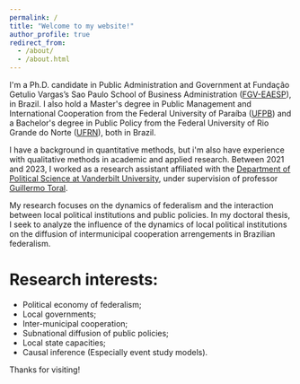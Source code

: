 ```yaml
---
permalink: /
title: "Welcome to my website!"
author_profile: true
redirect_from: 
  - /about/
  - /about.html
---
```


I'm a Ph.D. candidate in Public Administration and Government at Fundação Getulio Vargas’s Sao Paulo School of Business Administration ([FGV-EAESP](https://eaesp.fgv.br/en)), in Brazil. I also hold a Master's degree in Public Management and International Cooperation from the Federal University of Paraíba ([UFPB](https://www.ccsa.ufpb.br/pgpci/contents/menu/pgpci-1/pgpci-1/english)) and a Bachelor's degree in Public Policy from the Federal University of Rio Grande do Norte ([UFRN](https://cchla.ufrn.br/ipp/gpp/)), both in Brazil. 

I have a background in quantitative methods, but i'm also have experience with qualitative methods in academic and applied research. Between 2021 and 2023, I worked as a research assistant affiliated with the [Department of Political Science at Vanderbilt University](https://as.vanderbilt.edu/political-science/), under supervision of professor [Guillermo Toral](https://www.guillermotoral.com/).

My research focuses on the dynamics of federalism and the interaction between local political institutions and public policies. In my doctoral thesis, I seek to analyze the influence of the dynamics of local political institutions on the diffusion of intermunicipal cooperation arrengements in Brazilian federalism.

Research interests: 
======
* Political economy of federalism;
* Local governments;
* Inter-municipal cooperation;
* Subnational diffusion of public policies;
* Local state capacities;
* Causal inference (Especially event study models).


Thanks for visiting!
